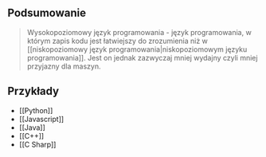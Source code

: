 ## Podsumowanie
> Wysokopoziomowy język programowania - język programowania, w którym zapis kodu jest łatwiejszy do zrozumienia niż w [[niskopoziomowy język programowania|niskopoziomowym języku programowania]]. Jest on jednak zazwyczaj mniej wydajny czyli mniej przyjazny dla maszyn.

## Przykłady
- [[Python]]
- [[Javascript]]
- [[Java]]
- [[C++]]
- [[C Sharp]]